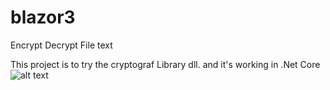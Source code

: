 # blazor3
Encrypt Decrypt File text

This project is to try the cryptograf Library dll. and it's working in .Net Core 
![alt text](https://github.com/jairzhino/blazor3/edit/master/Data/img.png)
